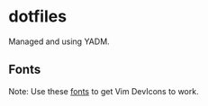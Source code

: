 # dotfiles

Managed and using YADM.

## Fonts
Note: Use these [fonts](https://github.com/ryanoasis/nerd-fonts/releases) to get Vim DevIcons to work.

